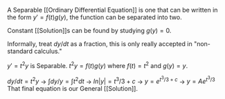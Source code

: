A Separable [[Ordinary Differential Equation]] is one that can be written in the form $y'=f(t)g(y)$, the function can be separated into two.

Constant [[Solution]]s can be found by studying $g(y)=0$.

Informally, treat $dy/dt$ as a fraction, this is only really accepted in "non-standard calculus."

$y' = t^2y$ is Separable. $t^2y = f(t)g(y)$ where $f(t)=t^2$ and $g(y)=y$.

$dy/dt = t^2y$ -> $\int dy/y =  \int t^2dt$ -> $ln|y| = t^3/3+c$ -> $y=e^{t^3/3 +c}$ -> $y=Ae^{t^3/3}$
That final equation is our General [[Solution]].